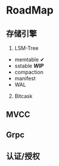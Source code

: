 # RoadMap

## 存储引擎
1. LSM-Tree 
- memtable ✔
- sstable ***WIP***
- compaction
- manifest
- WAL
2. Bitcask

## MVCC

## Grpc

## 认证/授权
